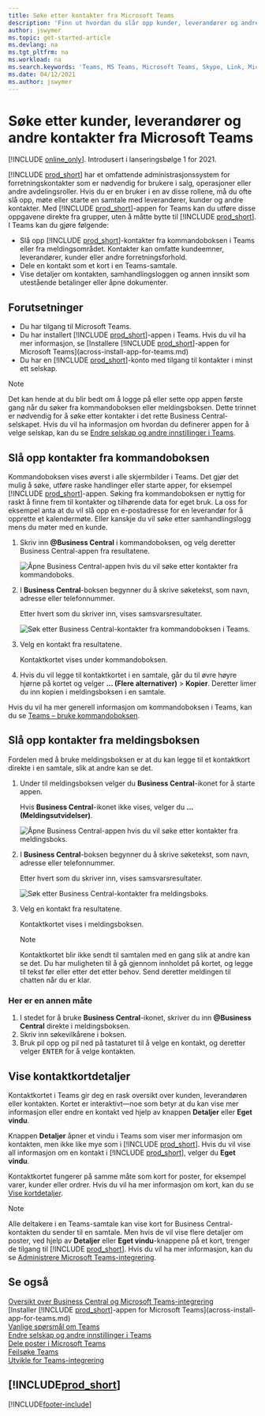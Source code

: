 ```yaml
---
title: Søke etter kontakter fra Microsoft Teams
description: 'Finn ut hvordan du slår opp kunder, leverandører og andre kontakter for Business Central fra Microsoft Teams.'
author: jswymer
ms.topic: get-started-article
ms.devlang: na
ms.tgt_pltfrm: na
ms.workload: na
ms.search.keywords: 'Teams, MS Teams, Microsoft Teams, Skype, Link, Microsoft 365, contacts, search, messaging extensions'
ms.date: 04/12/2021
ms.author: jswymer
---
```


# <a name="searching-for-customers-vendors-and-other-contacts-from-microsoft-teams" />Søke etter kunder, leverandører og andre kontakter fra Microsoft Teams

[!INCLUDE [online_only](includes/online_only.md)]. Introdusert i lanseringsbølge 1 for 2021.

[!INCLUDE [prod_short](includes/prod_short.md)] har et omfattende administrasjonssystem for forretningskontakter som er nødvendig for brukere i salg, operasjoner eller andre avdelingsroller. Hvis du er en bruker i en av disse rollene, må du ofte slå opp, møte eller starte en samtale med leverandører, kunder og andre kontakter. Med [!INCLUDE [prod_short](includes/prod_short.md)]-appen for Teams kan du utføre disse oppgavene direkte fra grupper, uten å måtte bytte til [!INCLUDE [prod_short](includes/prod_short.md)]. I Teams kan du gjøre følgende:

- Slå opp [!INCLUDE [prod_short](includes/prod_short.md)]-kontakter fra kommandoboksen i Teams eller fra meldingsområdet. Kontakter kan omfatte kundeemner, leverandører, kunder eller andre forretningsforhold.
- Dele en kontakt som et kort i en Teams-samtale.
- Vise detaljer om kontakten, samhandlingsloggen og annen innsikt som utestående betalinger eller åpne dokumenter.

## <a name="prerequisites" />Forutsetninger

- Du har tilgang til Microsoft Teams.
- Du har installert [!INCLUDE [prod_short](includes/prod_short.md)]-appen i Teams. Hvis du vil ha mer informasjon, se [Installere [!INCLUDE [prod_short](includes/prod_short.md)]-appen for Microsoft Teams](across-install-app-for-teams.md)
- Du har en [!INCLUDE [prod_short](includes/prod_short.md)]-konto med tilgang til kontakter i minst ett selskap.

> [!NOTE]
> Det kan hende at du blir bedt om å logge på eller sette opp appen første gang når du søker fra kommandoboksen eller meldingsboksen. Dette trinnet er nødvendig for å søke etter kontakter i det rette Business Central-selskapet. Hvis du vil ha informasjon om hvordan du definerer appen for å velge selskap, kan du se [Endre selskap og andre innstillinger i Teams](across-teams-settings.md).

## <a name="look-up-contacts-from-the-command-box" />Slå opp kontakter fra kommandoboksen

Kommandoboksen vises øverst i alle skjermbilder i Teams. Det gjør det mulig å søke, utføre raske handlinger eller starte apper, for eksempel [!INCLUDE [prod_short](includes/prod_short.md)]-appen. Søking fra kommandoboksen er nyttig for raskt å finne frem til kontakter og tilhørende data for eget bruk. La oss for eksempel anta at du vil slå opp en e-postadresse for en leverandør for å opprette et kalendermøte. Eller kanskje du vil søke etter samhandlingslogg mens du møter med en kunde.

1. Skriv inn **@Business Central** i kommandoboksen, og velg deretter Business Central-appen fra resultatene.

    ![Åpne Business Central-appen hvis du vil søke etter kontakter fra kommandoboks.](media/teams-contacts-command-1.png)

2. I **Business Central**-boksen begynner du å skrive søketekst, som navn, adresse eller telefonnummer.

    Etter hvert som du skriver inn, vises samsvarsresultater.

    ![Søk etter Business Central-kontakter fra kommandoboksen i Teams.](media/teams-contacts-command-2.png)
3. Velg en kontakt fra resultatene.

    Kontaktkortet vises under kommandoboksen.

4. Hvis du vil legge til kontaktkortet i en samtale, går du til øvre høyre hjørne på kortet og velger **... (Flere alternativer)** > **Kopier**. Deretter limer du inn kopien i meldingsboksen i en samtale.  

Hvis du vil ha mer generell informasjon om kommandoboksen i Teams, kan du se [Teams – bruke kommandoboksen](https://support.microsoft.com/en-us/office/use-the-command-box-13c4e429-7324-4886-b377-5dbed539193b).

## <a name="look-up-contacts-from-the-message-compose-box" />Slå opp kontakter fra meldingsboksen

Fordelen med å bruke meldingsboksen er at du kan legge til et kontaktkort direkte i en samtale, slik at andre kan se det.

1. Under til meldingsboksen velger du **Business Central**-ikonet for å starte appen.

    Hvis **Business Central**-ikonet ikke vises, velger du **... (Meldingsutvidelser)**.

    ![Åpne Business Central-appen hvis du vil søke etter kontakter fra meldingsboks.](media/teams-contacts-message-box.png)

2. I **Business Central**-boksen begynner du å skrive søketekst, som navn, adresse eller telefonnummer.

    Etter hvert som du skriver inn, vises samsvarsresultater.

    ![Søk etter Business Central-kontakter fra meldingsboks.](media/teams-contacts-5.png)
3. Velg en kontakt fra resultatene.

    Kontaktkortet vises i meldingsboksen.

    > [!NOTE]
    > Kontaktkortet blir ikke sendt til samtalen med en gang slik at andre kan se det. Du har muligheten til å gå gjennom innholdet på kortet, og legge til tekst før eller etter det etter behov. Send deretter meldingen til chatten når du er klar.

### <a name="heres-another-way" />Her er en annen måte

1. I stedet for å bruke **Business Central**-ikonet, skriver du inn **@Business Central** direkte i meldingsboksen.
2. Skriv inn søkevilkårene i boksen.
3. Bruk pil opp og pil ned på tastaturet til å velge en kontakt, og deretter velger <kbd>ENTER</kbd> for å velge kontakten.

## <a name="viewing-contact-card-details" />Vise kontaktkortdetaljer

Kontaktkortet i Teams gir deg en rask oversikt over kunden, leverandøren eller kontakten. Kortet er interaktivt&mdash;noe som betyr at du kan vise mer informasjon eller endre en kontakt ved hjelp av knappen **Detaljer** eller **Eget vindu**.

Knappen **Detaljer** åpner et vindu i Teams som viser mer informasjon om kontakten, men ikke like mye som i [!INCLUDE [prod_short](includes/prod_short.md)]. Hvis du vil vise all informasjon om en kontakt i [!INCLUDE [prod_short](includes/prod_short.md)], velger du **Eget vindu**.

Kontaktkortet fungerer på samme måte som kort for poster, for eksempel varer, kunder eller ordrer. Hvis du vil ha mer informasjon om kort, kan du se [Vise kortdetaljer](across-working-with-teams.md#view-card-details).

> [!NOTE]
> Alle deltakere i en Teams-samtale kan vise kort for Business Central-kontakten du sender til en samtale. Men hvis de vil vise flere detaljer om poster, ved hjelp av **Detaljer** eller **Eget vindu**-knappene på et kort, trenger de tilgang til [!INCLUDE [prod_short](includes/prod_short.md)]. Hvis du vil ha mer informasjon, kan du se [Administrere Microsoft Teams-integrering](admin-teams-integration.md#minimum-requirements-1).

## <a name="see-also" />Se også

[Oversikt over Business Central og Microsoft Teams-integrering](across-teams-overview.md)  
[Installer [!INCLUDE [prod_short](includes/prod_short.md)]-appen for Microsoft Teams](across-install-app-for-teams.md)  
[Vanlige spørsmål om Teams](teams-faq.md)  
[Endre selskap og andre innstillinger i Teams](across-teams-settings.md)  
[Dele poster i Microsoft Teams](across-working-with-teams.md)  
[Feilsøke Teams](admin-teams-troubleshooting.md)  
[Utvikle for Teams-integrering](/dynamics365/business-central/dev-itpro/developer/devenv-develop-for-teams)  

## [!INCLUDE[prod_short](includes/free_trial_md.md)]


[!INCLUDE[footer-include](includes/footer-banner.md)]
